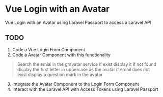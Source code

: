 # Vue Login with an Avatar
Vue Login with an Avatar using Laravel Passport to access a Laravel API

## TODO
1. Code a Vue Login Form Component
2. Code a Avatar Component with this functionality
> Search the emial in the gravatar service if exist display it
> if not found display the first letter in uppercase as the avatar
> if email does not exist display a question mark in the avatar
3. Integrate the Avatar Component to the Login Form Component
4. Interact with the Laravel API with Access Tokens using Laravel Passport